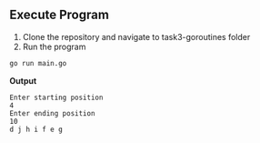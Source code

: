 ## Execute Program
1. Clone the repository and navigate to task3-goroutines folder
2. Run the program
```sh
go run main.go
```
**Output**
```
Enter starting position
4
Enter ending position
10
d j h i f e g
```
